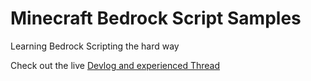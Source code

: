 # Minecraft Bedrock Script Samples
Learning Bedrock Scripting the hard way

Check out the live [Devlog and experienced Thread ](https://peoplemaking.games/@TheWorldFoundry/111077237865511662)
